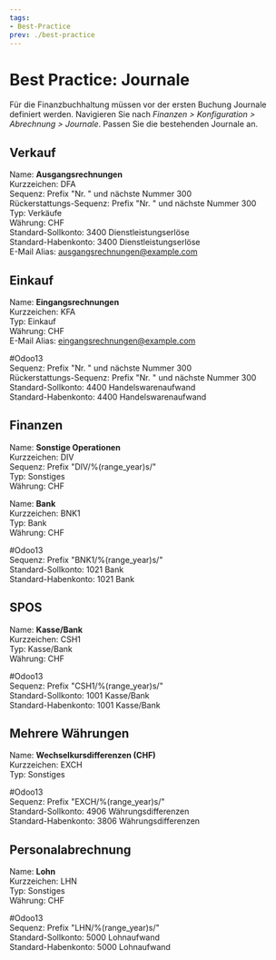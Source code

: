 ```yaml
---
tags:
- Best-Practice
prev: ./best-practice
---
```

# Best Practice: Journale

Für die Finanzbuchhaltung müssen vor der ersten Buchung Journale definiert werden. Navigieren Sie nach *Finanzen > Konfiguration > Abrechnung > Journale*. Passen Sie die bestehenden Journale an.

## Verkauf

Name: **Ausgangsrechnungen**  
Kurzzeichen: DFA  
Sequenz: Prefix "Nr. " und nächste Nummer 300  
Rückerstattungs-Sequenz: Prefix "Nr. " und nächste Nummer 300  
Typ: Verkäufe  
Währung: CHF  
Standard-Sollkonto: 3400 Dienstleistungserlöse  
Standard-Habenkonto: 3400 Dienstleistungserlöse  
E-Mail Alias: ausgangsrechnungen@example.com  

## Einkauf

Name: **Eingangsrechnungen**  
Kurzzeichen: KFA  
Typ: Einkauf  
Währung: CHF  
E-Mail Alias: eingangsrechnungen@example.com  

#Odoo13\
Sequenz: Prefix "Nr. " und nächste Nummer 300  
Rückerstattungs-Sequenz: Prefix "Nr. " und nächste Nummer 300  
Standard-Sollkonto: 4400 Handelswarenaufwand  
Standard-Habenkonto: 4400 Handelswarenaufwand  

## Finanzen

Name: **Sonstige Operationen**  
Kurzzeichen: DIV  
Sequenz: Prefix "DIV/%(range_year)s/"  
Typ: Sonstiges  
Währung: CHF  

Name: **Bank**  
Kurzzeichen: BNK1  
Typ: Bank  
Währung: CHF  

#Odoo13\
Sequenz: Prefix "BNK1/%(range_year)s/"  
Standard-Sollkonto: 1021 Bank  
Standard-Habenkonto: 1021 Bank  

## SPOS

Name: **Kasse/Bank**  
Kurzzeichen: CSH1  
Typ: Kasse/Bank  
Währung: CHF  

#Odoo13\
Sequenz: Prefix "CSH1/%(range_year)s/"  
Standard-Sollkonto: 1001 Kasse/Bank  
Standard-Habenkonto: 1001 Kasse/Bank  

## Mehrere Währungen

Name: **Wechselkursdifferenzen (CHF)**  
Kurzzeichen: EXCH  
Typ: Sonstiges  

#Odoo13\
Sequenz: Prefix "EXCH/%(range_year)s/"  
Standard-Sollkonto: 4906 Währungsdifferenzen  
Standard-Habenkonto: 3806 Währungsdifferenzen  

## Personalabrechnung

Name: **Lohn**  
Kurzzeichen: LHN  
Typ: Sonstiges  
Währung: CHF  

#Odoo13\
Sequenz: Prefix "LHN/%(range_year)s/"  
Standard-Sollkonto: 5000 Lohnaufwand  
Standard-Habenkonto: 5000 Lohnaufwand  
